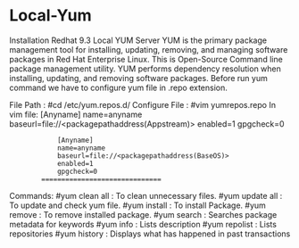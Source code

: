# Local-Yum
Installation Redhat 9.3 Local YUM Server
YUM is the primary package management tool for installing, updating, removing, and managing software packages in Red Hat Enterprise Linux. This is Open-Source Command line package management utility. YUM performs dependency resolution when installing, updating, and removing software packages.
Before run yum command we have to configure yum file in .repo extension.

File Path 		:	#cd /etc/yum.repos.d/
Configure File	:	#vim yumrepos.repo
			In vim file:
				[Anyname]
				name=anyname
				baseurl=file://<packagepathaddress(Appstream)>
				enabled=1
				gpgcheck=0	

				[Anyname]
				name=anyname
				baseurl=file://<packagepathaddress(BaseOS)>
				enabled=1
				gpgcheck=0	
			==============================

Commands:
#yum clean all :	To clean unnecessary files.
#yum update all	:	To update and check yum file.
#yum install <packagename>		:	To install Package.
#yum remove <packagename>		:	To remove installed package.
#yum search	:	Searches package metadata for keywords
#yum info :	Lists description
#yum repolist	:	Lists repositories
#yum history :	Displays what has happened in past transactions
